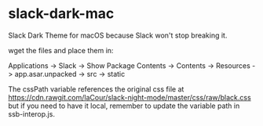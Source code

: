 # slack-dark-mac
Slack Dark Theme for macOS because Slack won't stop breaking it.


wget the files and place them in:


Applications -> Slack -> Show Package Contents -> Contents -> Resources -> app.asar.unpacked -> src -> static


The cssPath variable references the original css file at https://cdn.rawgit.com/laCour/slack-night-mode/master/css/raw/black.css but if you need to have it local, remember to update the variable path in ssb-interop.js.

